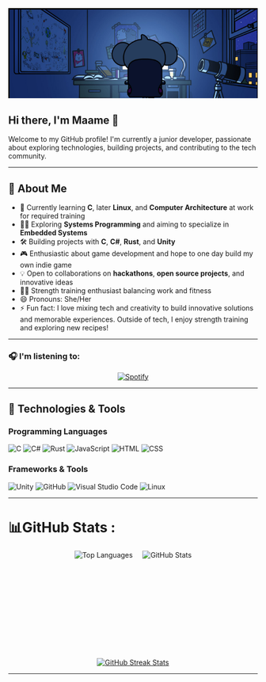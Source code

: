 <div align="center">
    <img src="/personal.png" alt="Koya Header Image" />
</div>
<!--![Header Image](/personal.png)-->

## Hi there, I'm Maame 👋

Welcome to my GitHub profile! I'm currently a junior developer, passionate about exploring technologies, building projects, and contributing to the tech community.

---

## 🚀 About Me
- 🌱 Currently learning **C**, later **Linux**, and **Computer Architecture** at work for required training
- 🧑‍💻 Exploring **Systems Programming** and aiming to specialize in **Embedded Systems**
- 🛠 Building projects with **C**, **C#**, **Rust**, and **Unity**
- 🎮 Enthusiastic about game development and hope to one day build my own indie game
- 💡 Open to collaborations on **hackathons**, **open source projects**, and innovative ideas
- 🏋️‍♀️ Strength training enthusiast balancing work and fitness
- 😄 Pronouns: She/Her
- ⚡ Fun fact: I love mixing tech and creativity to build innovative solutions and memorable experiences. Outside of tech, I enjoy strength training and exploring new recipes!

---

### 🎧 I'm listening to:

<div align="center">
  <a href="https://github.com/maame/spotify-github-profile">
    <img src="https://spotify-github-profile.kittinanx.com/api/view.svg?uid=31qn262muj5qc3mujeaordovnkpu&cover_image=true&theme=default&show_offline=true&background_color=121212&interchange=false&bar_color_cover=true" alt="Spotify" />
  </a>
</div>

---

## 🔧 Technologies & Tools

### Programming Languages
![C](https://img.shields.io/badge/c-%2300599C.svg?style=for-the-badge&logo=c&logoColor=white)
![C#](https://img.shields.io/badge/C%23-%23239120.svg?style=for-the-badge&logo=csharp&logoColor=white)
![Rust](https://img.shields.io/badge/Rust-%23000000.svg?style=for-the-badge&logo=rust&logoColor=white)
![JavaScript](https://img.shields.io/badge/JavaScript-%23F7DF1E.svg?style=for-the-badge&logo=javascript&logoColor=black)
![HTML](https://img.shields.io/badge/HTML5-%23E34F26.svg?style=for-the-badge&logo=html5&logoColor=white)
![CSS](https://img.shields.io/badge/CSS3-%231572B6.svg?style=for-the-badge&logo=css3&logoColor=white)

### Frameworks & Tools
![Unity](https://img.shields.io/badge/Unity-%23000000.svg?style=for-the-badge&logo=unity&logoColor=white)
![GitHub](https://img.shields.io/badge/GitHub-%23181717.svg?style=for-the-badge&logo=github&logoColor=white)
![Visual Studio Code](https://img.shields.io/badge/VS%20Code-%23007ACC.svg?style=for-the-badge&logo=visualstudiocode&logoColor=white)
![Linux](https://img.shields.io/badge/Linux-%23FCC624.svg?style=for-the-badge&logo=linux&logoColor=black)
 
 ---

# 📊GitHub Stats :
<div align="center">
  <div style="display: flex; justify-content: center; gap: 20px;">
    <img src="https://github-readme-stats.vercel.app/api/top-langs/?username=existing-dev&theme=radical&hide_border=false&include_all_commits=false&count_private=false&layout=compact" alt="Top Languages" style="height: 200px;"/>
    <img src="https://github-readme-stats.vercel.app/api?username=existing-dev&theme=radical&hide_border=false&include_all_commits=false&count_private=false" alt="GitHub Stats" style="height: 200px;"/>
  </div>
</div> <br/>
<div align="center">
  <a href="https://git.io/streak-stats">
    <img src="https://streak-stats.demolab.com?user=existing-dev&theme=radical" alt="GitHub Streak Stats" />
  </a>
</div>

 ---
<!-- ![Top Languages](https://github-readme-stats.vercel.app/api/top-langs/?username=existing-dev&theme=radical&hide_border=false&include_all_commits=false&count_private=false&layout=compact)<br/>
![GitHub Stats](https://github-readme-stats.vercel.app/api?username=existing-dev&theme=radical&hide_border=false&include_all_commits=false&count_private=false)<br/> 
[![GitHub Streak](https://github-readme-streak-stats.herokuapp.com?user=existing-dev&theme=radical&mode=weekly)](https://git.io/streak-stats) 
[![spotify-github-profile](https://spotify-github-profile.kittinanx.com/api/view.svg?uid=31qn262muj5qc3mujeaordovnkpu&cover_image=true&theme=default&show_offline=true&background_color=121212&interchange=false&bar_color_cover=true)](https://github.com/maame/spotify-github-profile)
-->

